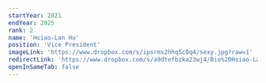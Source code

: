 ```yaml
---
startYear: 2021
endYear: 2025
rank: 2
name: 'Hsiao-Lan Hu'
position: 'Vice President'
imageLink: 'https://www.dropbox.com/s/ipsrms2hhq5c0q4/sexy.jpg?raw=1'
redirectLink: 'https://www.dropbox.com/s/a9dtefbzka23wj4/Bio%20Hsiao-Lan%20Hu.pdf?raw=1'
openInSameTab: false
---
```

